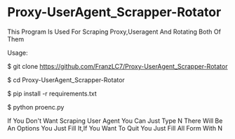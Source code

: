 # Proxy-UserAgent_Scrapper-Rotator
This Program Is Used For Scraping Proxy,Useragent And Rotating Both Of Them

Usage:

$ git clone https://github.com/FranzLC7/Proxy-UserAgent_Scrapper-Rotator

$ cd Proxy-UserAgent_Scrapper-Rotator

$ pip install -r requirements.txt

$ python proenc.py

If You Don't Want Scraping User Agent You Can Just Type N
There Will Be An Options You Just Fill It,If You Want To Quit
You Just Fill All Form With N
